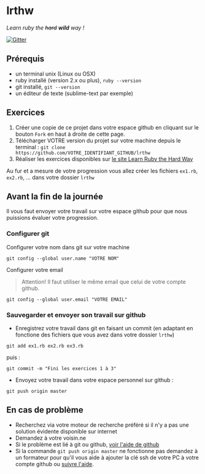 # lrthw
*Learn ruby the ~~hard~~ __wild__ way !*

[![Gitter](https://badges.gitter.im/Join%20Chat.svg)](https://gitter.im/WildCodeSchool/lrthw?utm_source=badge&utm_medium=badge&utm_campaign=pr-badge)

## Prérequis

* un terminal unix (Linux ou OSX)
* ruby installé (version 2.x ou plus), `ruby --version`
* git installé, `git --version`
* un éditeur de texte (sublime-text par exemple)

## Exercices

1. Créer une copie de ce projet dans votre espace github en cliquant sur le bouton `Fork` en haut à droite de cette page.
2. Télécharger VOTRE version du projet sur votre machine depuis le terminal : `git clone https://github.com/VOTRE_IDENTIFIANT_GITHUB/lrthw`
3. Réaliser les exercices disponibles sur [le site Learn Ruby the Hard Way](http://learnrubythehardway.org/book/)

Au fur et a mesure de votre progression vous allez créer les fichiers `ex1.rb`, `ex2.rb`, ... dans votre dossier `lrthw`

## Avant la fin de la journée

Il vous faut envoyer votre travail sur votre espace github pour que nous puissions évaluer votre progression.

### Configurer git

Configurer votre nom dans git sur votre machine

```
git config --global user.name "VOTRE NOM"
```

Configurer votre email
> Attention! Il faut utiliser le même email que celui de votre compte github.

```
git config --global user.email "VOTRE EMAIL"
```

### Sauvegarder et envoyer son travail sur github

* Enregistrez votre travail dans git en faisant un commit (en adaptant en fonctione des fichiers que vous avez dans votre dossier `lrthw`)

```
git add ex1.rb ex2.rb ex3.rb
```
puis :

```
git commit -m "Fini les exercices 1 à 3"
```
* Envoyez votre travail dans votre espace personnel sur github :

```
git push origin master
```

## En cas de problème

* Recherchez via votre moteur de recherche préféré si il n'y a pas une solution évidente disponible sur internet
* Demandez à votre voisin.ne
* Si le problème est lié à git ou github, [voir l'aide de github](https://help.github.com/articles/set-up-git/)
* Si la commande `git push origin master` ne fonctionne pas demandez à un formateur pour qu'il vous aide à ajouter la clé ssh de votre PC à votre compte github ou [suivre l'aide](https://help.github.com/articles/generating-ssh-keys/).

